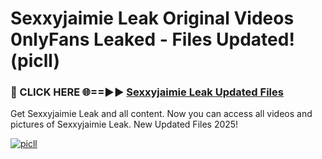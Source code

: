 # Sexxyjaimie Leak Original Videos 0nlyFans Leaked - Files Updated! (picll)

<h3>🔴 CLICK HERE 🌐==►► <a href="https://tinyurl.com/2jnfzry5" rel="nofollow">Sexxyjaimie Leak Updated Files</a></h3>

Get Sexxyjaimie Leak and all content. Now you can access all videos and pictures of Sexxyjaimie Leak. New Updated Files 2025!

[![picll](https://i.imgur.com/GyGTBgg.gif)](https://tinyurl.com/2jnfzry5)
